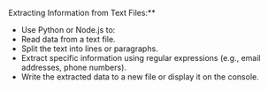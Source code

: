 Extracting Information from Text Files:**    
- Use Python or Node.js to:        
- Read data from a text file.        
- Split the text into lines or paragraphs.        
- Extract specific information using regular expressions (e.g., email addresses, phone numbers).        
- Write the extracted data to a new file or display it on the console.